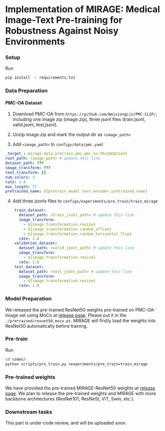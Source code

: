 # Implementation of MIRAGE: Medical Image-Text Pre-training for Robustness Against Noisy Environments


### Setup
Run 

```bash
pip install -r requirements.txt
```


###  Data Preparation

#### PMC-OA Dataset

1. Download PMC-OA from `https://github.com/WeixiongLin/PMC-CLIP/`, including one image zip (image.zip), three jsonl files (train.jsonl, valid.jsonl, test,jsonl).

2. Unzip image.zip and mark the output dir as `<image_path>`

3. Add `<image_path>` to `configs/data/pmc.yaml`

```yaml
_target_: mirage.data.pretrain.pmc.pmc_oa.PmcOaDataset
root_path: <image_path> # update this line
dataset_path: ???
image_transform: ???
text_transform: []
num_colors: 3
rate: 1.0
max_length: 77
pretrained_name: ${pretrain_model.text_encoder.pretrained_name}
```

4. Add three jsonls files to `configs/experiments/pre_train/train_mirage`


```yaml
    train_dataset:
      dataset_path: <train_jsonl_path> # update this line
      image_transform:
        - ${image_transformation.resize}
        - ${image_transformation.random_affine}
        - ${image_transformation.random_horizontal_flip}
      rate: 1.0
    validation_dataset:
      dataset_path: <valid_jsonl_path> # update this line
      image_transform:
        - ${image_transformation.resize}
      rate: 1.0
    test_dataset:
      dataset_path: <test_jsonl_path> # update this line
      image_transform:
        - ${image_transformation.resize}
      rate: 1.0
```

### Model Preparation
We released the pre-trained ResNet50 weights pre-trained on PMC-OA-Image set using MoCo at [release page](https://github.com/CVPR2025-761/MIRAGE/releases/download/Weights/resnet50_moco.ckpt). Please put it in the `./pretrained/resnet50_moco.pt`. MIRAGE will firstly load the weights into ResNet50 automatically before training.


### Pre-train
Run
```bash
cd codes/
python scripts/pre_train.py +experiments/pre_train=train_mirage
```


### Pre-trained weights
We have provided the pre-trained MIRAGE-ResNet50 weights at [release page](https://github.com/CVPR2025-761/MIRAGE/releases/download/Weights/mirage.ckpt). We plan to release the pre-trained weights and MIRAGE with more backbone architectures (ResNet101, ResNeSt, ViT, Swin, etc.).


### Downstream tasks
This part is under code review, and will be uploaded soon.

